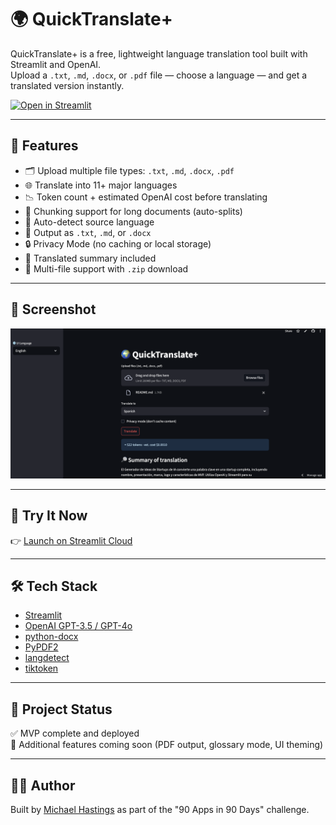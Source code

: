 # 🌍 QuickTranslate+

QuickTranslate+ is a free, lightweight language translation tool built with Streamlit and OpenAI.  
Upload a `.txt`, `.md`, `.docx`, or `.pdf` file — choose a language — and get a translated version instantly.

[![Open in Streamlit](https://static.streamlit.io/badges/streamlit_badge_black_white.svg)](https://quicktranslate-plus-9rggbnyyakqxmdgbcrwwvw.streamlit.app/)

---

## 🚀 Features

- 🗂 Upload multiple file types: `.txt`, `.md`, `.docx`, `.pdf`
- 🌐 Translate into 11+ major languages
- 📉 Token count + estimated OpenAI cost before translating
- 🔄 Chunking support for long documents (auto-splits)
- 🧠 Auto-detect source language
- 🧾 Output as `.txt`, `.md`, or `.docx`
- 🔒 Privacy Mode (no caching or local storage)
- 🔎 Translated summary included
- 🧳 Multi-file support with `.zip` download

---

## 📸 Screenshot

![App Screenshot](screenshot.png)

---

## 🧪 Try It Now

👉 [Launch on Streamlit Cloud](https://quicktranslate-plus-9rggbnyyakqxmdgbcrwwvw.streamlit.app/)

---

## 🛠 Tech Stack

- [Streamlit](https://streamlit.io)
- [OpenAI GPT-3.5 / GPT-4o](https://platform.openai.com/docs)
- [python-docx](https://github.com/python-openxml/python-docx)
- [PyPDF2](https://pypi.org/project/PyPDF2/)
- [langdetect](https://pypi.org/project/langdetect/)
- [tiktoken](https://github.com/openai/tiktoken)

---

## 📂 Project Status

✅ MVP complete and deployed  
🧩 Additional features coming soon (PDF output, glossary mode, UI theming)

---

## 🧑‍💻 Author

Built by [Michael Hastings](https://github.com/haystackz12) as part of the "90 Apps in 90 Days" challenge.
